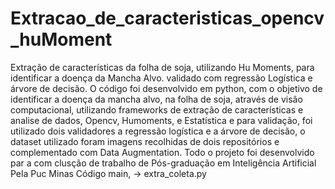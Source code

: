 # Extracao_de_caracteristicas_opencv_huMoment
Extração de características da folha de soja, utilizando Hu Moments,  para identificar a doença da Mancha Alvo.  validado com regressão Logística e árvore de decisão. O código foi desenvolvido em python, com o objetivo de identificar a doença da mancha alvo, na folha de soja, através de visão computacional, utilizando frameworks de extração de características e analise de dados, Opencv, Humoments, e Estatística e para validação, foi utilizado dois validadores a regressão logística e a árvore de decisão, o dataset utilizado foram imagens recolhidas de dois repositórios e complementado com Data Augmentation. Todo o projeto foi desenvolvido par a com clusção de trabalho de Pós-graduação em Inteligência Artificial Pela Puc Minas
Código main, -> extra_coleta.py
